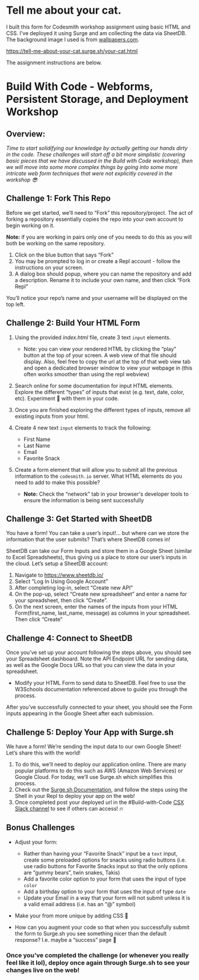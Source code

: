 # Tell me about your cat.

I built this form for Codesmith workshop assignment using basic HTML and CSS. I've deployed it using Surge and am collecting the data via SheetDB. The background image I used is from [wallpapers.com](https://wallpapers.com/wallpapers/cute-cat-pattern-f52pyd5y7y9wk46z.html).

https://tell-me-about-your-cat.surge.sh/your-cat.html

The assignment instructions are below.

# Build With Code - Webforms, Persistent Storage, and Deployment Workshop

## Overview:

_Time to start solidifying our knowledge by actually getting our hands dirty in the code. These challenges will start off a bit more simplistic (covering basic pieces that we have discussed in the Build with Code workshop), then we will move into some more complex things by going into some more intricate web form techniques that were not explicitly covered in the workshop 😎_

## Challenge 1: Fork This Repo

Before we get started, we’ll need to “Fork” this repository/project. The act of forking a repository essentially copies the repo into your own account to begin working on it.

**Note:** if you are working in pairs only one of you needs to do this as you will both be working on the same repository.

1. Click on the blue button that says “Fork”
2. You may be prompted to log in or create a Repl account - follow the instructions on your screen.
3. A dialog box should popup, where you can name the repository and add a description. Rename it to include your own name, and then click “Fork Repl”

You’ll notice your repo’s name and your username will be displayed on the top left.

## Challenge 2: Build Your HTML Form

1. Using the provided _index.html_ file, create 3 text `input` elements.
   - Note: you can view your rendered HTML by clicking the “play” button at the top of your screen. A web view of that file should display. Also, feel free to copy the url at the top of that web view tab and open a dedicated browser window to view your webpage in (this often works smoother than using the repl webview)
1. Search online for some documentation for input HTML elements. Explore the different “types” of inputs that exist (e.g. text, date, color, etc). Experiment 🧪 with them in your code.

1. Once you are finished exploring the different types of inputs, remove all existing inputs from your html.

1. Create 4 new text `input` elements to track the following:

   - First Name
   - Last Name
   - Email
   - Favorite Snack

1. Create a form element that will allow you to submit all the previous information to the `codesmith.io` server. What HTML elements do you need to add to make this possible?
   - **Note:** Check the “network” tab in your browser's developer tools to ensure the information is being sent successfully

## Challenge 3: Get Started with SheetDB

You have a form! You can take a user’s input!... but where can we store the information that the user submits? That’s where SheetDB comes in!

SheetDB can take our Form Inputs and store them in a Google Sheet (similar to Excel Spreadsheets), thus giving us a place to store our user’s inputs in the cloud. Let’s setup a SheetDB account:

1. Navigate to https://www.sheetdb.io/
2. Select “Log In Using Google Account”
3. After completing log-in, select “Create new API”
4. On the pop-up, select “Create new spreadsheet” and enter a name for your spreadsheet, then click “Create”.
5. On the next screen, enter the names of the inputs from your HTML Form(first_name, last_name, message) as columns in your spreadsheet. Then click “Create”

## Challenge 4: Connect to SheetDB

Once you’ve set up your account following the steps above, you should see your Spreadsheet dashboard. Note the API Endpoint URL for sending data, as well as the Google Docs URL so that you can view the data in your spreadsheet.

- Modify your HTML Form to send data to SheetDB. Feel free to use the W3Schools documentation referenced above to guide you through the process.

After you’ve successfully connected to your sheet, you should see the Form inputs appearing in the Google Sheet after each submission.

## Challenge 5: Deploy Your App with Surge.sh

We have a form! We’re sending the input data to our own Google Sheet! Let’s share this with the world!

1. To do this, we’ll need to deploy our application online. There are many popular platforms to do this such as AWS (Amazon Web Services) or Google Cloud. For today, we’ll use Surge.sh which simplifies this process.
1. Check out the [Surge.sh Documentation](https://surge.sh/help/getting-started-with-surge), and follow the steps using the Shell in your Repl to deploy your app on the web!
1. Once completed post your deployed url in the #Build-with-Code [CSX Slack channel](https://join.slack.com/t/codesmithx/shared_invite/zt-1y42rf02e-QUoBemecgVaL7O6pnG85ig) to see if others can access! 🔥

## Bonus Challenges

- Adjust your form:

  - Rather than having your “Favorite Snack” input be a `text` input, create some preloaded options for snacks using radio buttons (i.e. use radio buttons for Favorite Snacks input so that the only options are “gummy bears”, twin snakes, Takis)
  - Add a favorite color option to your form that uses the input of type `color`
  - Add a birthday option to your form that uses the input of type `date`
  - Update your Email in a way that your form will not submit unless it is a valid email address (i.e. has an “@” symbol)

- Make your from more unique by adding CSS 🤯
- How can you augment your code so that when you successfully submit the form to Surge.sh you see something nicer than the default response? I.e. maybe a “success” page 🤔

### Once you’ve completed the challenge (or whenever you really feel like it lol), deploy once again through Surge.sh to see your changes live on the web!
